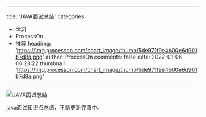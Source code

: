 
---
title: 'JAVA面试总结'
categories: 
 - 学习
 - ProcessOn
 - 推荐
headimg: 'https://img.processon.com/chart_image/thumb/5de971f9e4b00e6d901b7d8a.png'
author: ProcessOn
comments: false
date: 2022-01-06 06:28:22
thumbnail: 'https://img.processon.com/chart_image/thumb/5de971f9e4b00e6d901b7d8a.png'
---

<div>   
<img class="thumb" alt="JAVA面试总结" src="https://img.processon.com/chart_image/thumb/5de971f9e4b00e6d901b7d8a.png" referrerpolicy="no-referrer">
<p>java面试知识点总结，不断更新完善中。</p>  
</div>
            